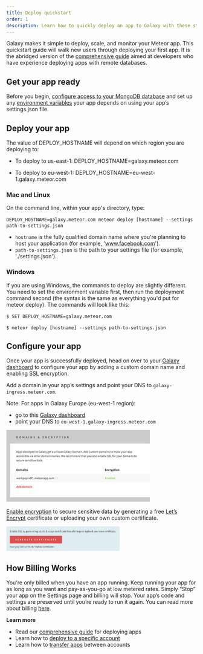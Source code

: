 ```yaml
---
title: Deploy quickstart
order: 1
description: Learn how to quickly deploy an app to Galaxy with these step-by-step instructions.
---
```


Galaxy makes it simple to deploy, scale, and monitor your Meteor app. This quickstart guide will walk new users through deploying your first app. It is the abridged version of the [comprehensive guide](/deploy-guide.html) aimed at developers who have experience deploying apps with remote databases.

<h2 id="get-ready-for-deploy">Get your app ready</h2>

Before you begin, [configure access to your MongoDB database](/mongodb.html) and set up any [environment variables](/environment-variables.html) your app depends on using your app’s settings.json file.

<h2 id="deploy-app">Deploy your app</h2>

The value of DEPLOY_HOSTNAME will depend on which region you are deploying to:

- To deploy to us-east-1: DEPLOY_HOSTNAME=galaxy.meteor.com

- To deploy to eu-west-1: DEPLOY_HOSTNAME=eu-west-1.galaxy.meteor.com

<h3 id="deploy-mac">Mac and Linux</h3>

On the command line, within your app's directory, type:
```
DEPLOY_HOSTNAME=galaxy.meteor.com meteor deploy [hostname] --settings path-to-settings.json
```

- `hostname` is the fully qualified domain name where you're planning to host your application (for example, 'www.facebook.com').
- `path-to-settings.json` is the path to your settings file (for example, './settings.json').



<h3 id="deploy-windows">Windows</h3>

If you are using Windows, the commands to deploy are slightly different. You need to set the environment variable first, then run the deployment command second (the syntax is the same as everything you'd put for meteor deploy). The commands will look like this:

```
$ SET DEPLOY_HOSTNAME=galaxy.meteor.com
```
```
$ meteor deploy [hostname] --settings path-to-settings.json
```

<h2 id="configure-app">Configure your app</h2>

Once your app is successfully deployed, head on over to your [Galaxy dashboard](http://galaxy.meteor.com) to configure your app by adding a custom domain name and enabling SSL encryption.

Add a domain in your app’s settings and point your DNS to `galaxy-ingress.meteor.com`.

Note: For apps in Galaxy Europe (eu-west-1 region): 

- go to this [Galaxy dashboard](http://eu-west-1.galaxy.meteor.com) 
- point your DNS to `eu-west-1.galaxy-ingress.meteor.com`

<img src="images/email-add-domain.png" style="">

[Enable encryption](/encryption.html) to secure sensitive data by generating a free [Let’s Encrypt](https://letsencrypt.org) certificate or uploading your own custom certificate.

<img src="images/email-enable-ssl.png" style="width: 300px;">

<h2 id="billing">How Billing Works</h2>

You're only billed when you have an app running. Keep running your app for as long as you want and pay-as-you-go at low metered rates. Simply “Stop” your app on the Settings page and billing will stop. Your app’s code and settings are preserved until you’re ready to run it again. You can read more about billing [here](http://galaxy-guide.meteor.com/billing.html).

**Learn more**

- Read our [comprehensive guide](/deploy-guide.html) for deploying apps
- Learn how to [deploy to a specific account](/deploy-guide.html#account-selection)
- Learn how to [transfer apps](/transfer-apps.html) between accounts
